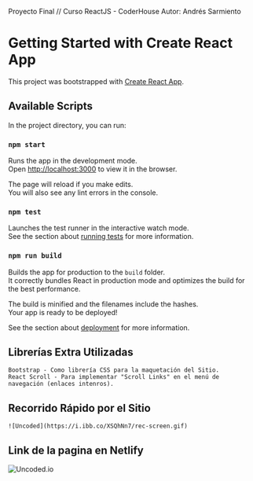 Proyecto Final // Curso ReactJS - CoderHouse
Autor: Andrés Sarmiento

# Getting Started with Create React App

This project was bootstrapped with [Create React App](https://github.com/facebook/create-react-app).

## Available Scripts

In the project directory, you can run:

### `npm start`

Runs the app in the development mode.\
Open [http://localhost:3000](http://localhost:3000) to view it in the browser.

The page will reload if you make edits.\
You will also see any lint errors in the console.

### `npm test`

Launches the test runner in the interactive watch mode.\
See the section about [running tests](https://facebook.github.io/create-react-app/docs/running-tests) for more information.

### `npm run build`

Builds the app for production to the `build` folder.\
It correctly bundles React in production mode and optimizes the build for the best performance.

The build is minified and the filenames include the hashes.\
Your app is ready to be deployed!

See the section about [deployment](https://facebook.github.io/create-react-app/docs/deployment) for more information.


## Librerías Extra Utilizadas
    Bootstrap - Como librería CSS para la maquetación del Sitio.
    React Scroll - Para implementar "Scroll Links" en el menú de navegación (enlaces intenros).

## Recorrido Rápido por el Sitio
    ![Uncoded](https://i.ibb.co/XSQhNn7/rec-screen.gif)
    
## Link de la pagina en Netlify
   ![Uncoded.io](https://uncoded-io.netlify.app)




